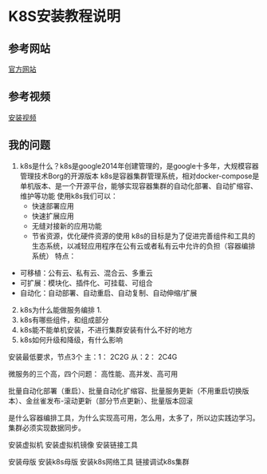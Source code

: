 # K8S安装教程说明

## 参考网站

[官方网站](https://kubernetes.io/)

## 参考视频

[安装视频](https://www.bilibili.com/video/av62628434?p=101)

## 我的问题

1. k8s是什么？k8s是google2014年创建管理的，是google十多年，大规模容器管理技术Borg的开源版本
   k8s是容器集群管理系统，相对docker-compose是单机版本、是一个开源平台，能够实现容器集群的自动化部署、自动扩缩容、维护等功能
   使用k8s我们可以：
   * 快速部署应用
   * 快速扩展应用
   * 无缝对接新的应用功能
   * 节省资源，优化硬件资源的使用
  k8s的目标是为了促进完善组件和工具的生态系统，以减轻应用程序在公有云或者私有云中允许的负担（容器编排系统）
  特点：

  * 可移植：公有云、私有云、混合云、多重云
  * 可扩展：模块化、插件化、可挂载、可组合
  * 自动化：自动部署、自动重启、自动复制、自动伸缩/扩展

2. k8s为什么能做服务编排
   1. 
3. k8s有哪些组件，和组成部分
4. k8s能不能单机安装，不进行集群安装有什么不好的地方
5. k8s如何升级和降级，有什么影响


安装最低要求，节点3个
主：1： 2C2G
从：2： 2C4G


微服务的三个高，四个问题：
高性能、高并发、高可用

批量自动化部署（重启）、批量自动化扩缩容、批量服务更新（不用重启切换版本）、金丝雀发布-滚动更新（部分节点更新）、批量版本回滚

是什么容器编排工具，为什么实现高可用，怎么用，太多了，所以边实践边学习。
集群必须实现数据同步。



安装虚拟机
安装虚拟机镜像
安装链接工具

安装母版
安装k8s母版
安装k8s网络工具
链接调试k8s集群
